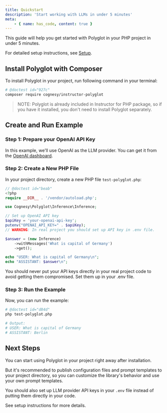 ```yaml
---
title: Quickstart
description: 'Start working with LLMs in under 5 minutes'
meta:
    - { name: has_code, content: true }
---
```


This guide will help you get started with Polyglot in your PHP project in under 5 minutes.

For detailed setup instructions, see [Setup](setup).


## Install Polyglot with Composer

To install Polyglot in your project, run following command in your terminal:

```bash
# @doctest id="927c"
composer require cognesy/instructor-polyglot
```

> NOTE: Polyglot is already included in Instructor for PHP package, so if you have it installed, you don't need to install Polyglot separately.


## Create and Run Example

### Step 1: Prepare your OpenAI API Key

In this example, we'll use OpenAI as the LLM provider. You can get it from the [OpenAI dashboard](https://platform.openai.com/).

### Step 2: Create a New PHP File

In your project directory, create a new PHP file `test-polyglot.php`:

```php
// @doctest id="beab"
<?php
require __DIR__ . '/vendor/autoload.php';

use Cognesy\Polyglot\Inference\Inference;

// Set up OpenAI API key
$apiKey = 'your-openai-api-key';
putenv("OPENAI_API_KEY=" . $apiKey);
// WARNING: In real project you should set up API key in .env file.

$answer = (new Inference)
    ->withMessages('What is capital of Germany')
    ->get();

echo "USER: What is capital of Germany\n";
echo "ASSISTANT: $answer\n";
```

<Warning>
    You should never put your API keys directly in your real project code to avoid getting them compromised. Set them up in your .env file.
</Warning>

### Step 3: Run the Example

Now, you can run the example:

```bash
# @doctest id="d84d"
php test-polyglot.php

# Output:
# USER: What is capital of Germany
# ASSISTANT: Berlin
```


## Next Steps

You can start using Polyglot in your project right away after installation.

But it's recommended to publish configuration files and prompt templates to your project directory, so you can
customize the library's behavior and use your own prompt templates.

You should also set up LLM provider API keys in your `.env` file instead of putting them directly in your code.

See setup instructions for more details.
